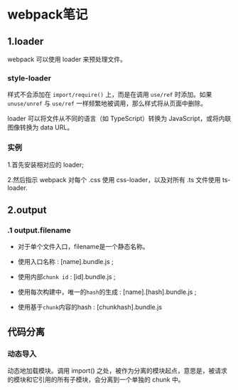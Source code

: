 # webpack笔记
 
## 1.loader

webpack 可以使用 loader 来预处理文件。

### style-loader

样式不会添加在 `import/require()` 上，而是在调用 `use/ref` 时添加。如果 `unuse/unref` 与 `use/ref` 一样频繁地被调用，那么样式将从页面中删除。

loader 可以将文件从不同的语言（如 TypeScript）转换为 JavaScript，或将内联图像转换为 data URL。

### 实例

1.首先安装相对应的 loader;

2.然后指示 webpack 对每个 .css 使用 css-loader，以及对所有 .ts 文件使用 ts-loader.

## 2.output

### .1 output.filename

* 对于单个文件入口，filename是一个静态名称。

* 使用入口名称 : [name].bundle.js ;

* 使用内部`chunk id` : [id].bundle.js ;

* 使用每次构建中，唯一的`hash`的生成 : [name].[hash].bundle.js ;

* 使用基于`chunk`内容的hash : [chunkhash].bundle.js

## 代码分离

### 动态导入

动态地加载模块。调用 import() 之处，被作为分离的模块起点，意思是，被请求的模块和它引用的所有子模块，会分离到一个单独的 chunk 中。
